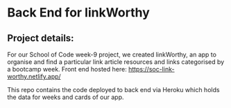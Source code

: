 # Back End for linkWorthy

## Project details:

For our School of Code week-9 project, we created linkWorthy, an app to organise and find a particular link article resources and links categorised by a bootcamp week.
Front end hosted here: https://soc-link-worthy.netlify.app/

This repo contains the code deployed to back end via Heroku which holds the data for weeks and cards of our app.
